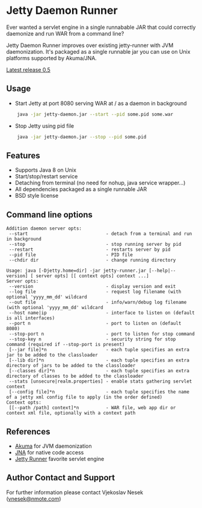 Jetty Daemon Runner
===================

Ever wanted a servlet engine in a single runnabable JAR that could 
correctly daemonize and run WAR from a command line? 

Jetty  Daemon Runner improves over existing jetty-runner with JVM daemonization.
It's packaged as a single runnable jar you can use on Unix platforms
supported by Akuma/JNA.

[Latest release 0.5](https://github.com/vnesek/jetty-daemon-runner/releases/v0.5)

Usage
-----

* Start Jetty at port 8080 serving WAR at / as a daemon in background

```sh
	java -jar jetty-daemon.jar --start --pid some.pid some.war 
```

* Stop Jetty using pid file

```sh
	java -jar jetty-daemon.jar --stop --pid some.pid 
```

Features
--------
* Supports Java 8 on Unix
* Start/stop/restart service 
* Detaching from terminal (no need for nohup, java service wrapper...)
* All dependencies packaged as a single runnable JAR
* BSD style license

Command line options
--------------------

```
Addition daemon server opts:
 --start                             - detach from a terminal and run in background
 --stop                              - stop running server by pid
 --restart                           - restarts server by pid
 --pid file                          - PID file
 --chdir dir                         - change running directory

Usage: java [-Djetty.home=dir] -jar jetty-runner.jar [--help|--version] [ server opts] [[ context opts] context ...] 
Server opts:
 --version                           - display version and exit
 --log file                          - request log filename (with optional 'yyyy_mm_dd' wildcard
 --out file                          - info/warn/debug log filename (with optional 'yyyy_mm_dd' wildcard
 --host name|ip                      - interface to listen on (default is all interfaces)
 --port n                            - port to listen on (default 8080)
 --stop-port n                       - port to listen for stop command
 --stop-key n                        - security string for stop command (required if --stop-port is present)
 [--jar file]*n                      - each tuple specifies an extra jar to be added to the classloader
 [--lib dir]*n                       - each tuple specifies an extra directory of jars to be added to the classloader
 [--classes dir]*n                   - each tuple specifies an extra directory of classes to be added to the classloader
 --stats [unsecure|realm.properties] - enable stats gathering servlet context
 [--config file]*n                   - each tuple specifies the name of a jetty xml config file to apply (in the order defined)
Context opts:
 [[--path /path] context]*n          - WAR file, web app dir or context xml file, optionally with a context path
```


References
----------

* [Akuma](http://akuma.kohsuke.org/) for JVM daemonization
* [JNA](https://github.com/java-native-access/jna) for native code access 
* [Jetty Runner](http://www.eclipse.org/jetty/documentation/current/runner.html) favorite servlet engine

Author Contact and Support
--------------------------

For further information please contact
Vjekoslav Nesek (vnesek@nmote.com)
